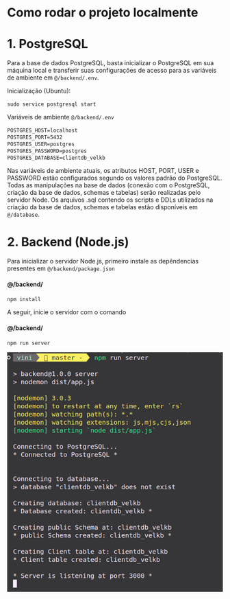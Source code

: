 # Como rodar o projeto localmente


# 1. PostgreSQL

Para a base de dados PostgreSQL, basta inicializar o PostgreSQL em sua máquina local e transferir suas configurações de acesso para as variáveis de ambiente em `@/backend/.env`. 

Inicialização (Ubuntu):
```
sudo service postgresql start
```

Variáveis de ambiente `@/backend/.env`
```.env
POSTGRES_HOST=localhost
POSTGRES_PORT=5432
POSTGRES_USER=postgres
POSTGRES_PASSWORD=postgres
POSTGRES_DATABASE=clientdb_velkb
```

Nas variáveis de ambiente atuais, os atributos HOST, PORT, USER e PASSWORD estão configurados segundo os valores padrão do PostgreSQL. 
Todas as manipulações na base de dados (conexão com o PostgreSQL, criação da base de dados, schemas e tabelas) serão realizadas pelo servidor Node.
Os arquivos .sql contendo os scripts e DDLs utilizados na criação da base de dados, schemas e tabelas estão disponíveis em `@/database`.


# 2. Backend (Node.js)

Para inicializar o servidor Node.js, primeiro instale as depêndencias presentes em `@/backend/package.json`

#### @/backend/

```terminal
npm install
```
A seguir, inicie o servidor com o comando

#### @/backend/

```terminal
npm run server
```

![Alt Text](/readme_images/npm_run_server.png)


